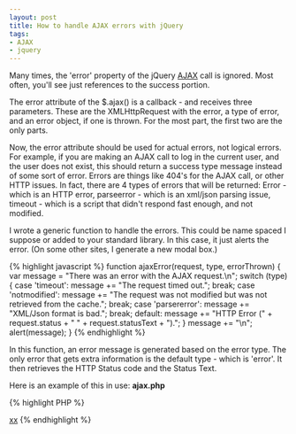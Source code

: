 ```yaml
---
layout: post
title: How to handle AJAX errors with jQuery
tags:
- AJAX
- jquery
---
```


Many times, the 'error' property of the jQuery [AJAX](http://api.jquery.com/category/ajax/) call is ignored.  Most often, you'll see just references to the success portion.

The error attribute of the $.ajax() is a callback - and receives three parameters.  These are the XMLHttpRequest with the error, a type of error, and an error object, if one is thrown.  For the most part, the first two are the only parts.

Now, the error attribute should be used for actual errors, not logical errors.  For example, if you are making an AJAX call to log in the current user, and the user does not exist, this should return a success type message instead of some sort of error.  Errors are things like 404's for the AJAX call, or other HTTP issues.  In fact, there are 4 types of errors that will be returned: Error - which is an HTTP error, parseerror - which is an xml/json parsing issue, timeout - which is a script that didn't respond fast enough, and not modified.

I wrote a generic function to handle the errors.  This could be name spaced I suppose or added to your standard library.  In this case, it just alerts the error.  (On some other sites, I generate a new modal box.)

{% highlight javascript %}
function ajaxError(request, type, errorThrown)
{
    var message = "There was an error with the AJAX request.\n";
    switch (type) {
        case 'timeout':
            message += "The request timed out.";
            break;
        case 'notmodified':
            message += "The request was not modified but was not retrieved from the cache.";
            break;
        case 'parsererror':
            message += "XML/Json format is bad.";
            break;
        default:
            message += "HTTP Error (" + request.status + " " + request.statusText + ").";
    }
    message += "\n";
    alert(message);
}
{% endhighlight %}



In this function, an error message is generated based on the error type.  The only error that gets extra information is the default type - which is 'error'.  It then retrieves the HTTP Status code and the Status Text.

Here is an example of this in use:
**ajax.php**

{% highlight PHP %}
<?php
header('HTTP/1.1 503 Service Unavailable');    
{% endhighlight %}
    
And, here is the test page.  When the user clicks the xx link, it will generate a request to ajax.php.  This will generate a 503 error and the error handler will take over.
    
{% highlight HTML %}
<html>
    <head>
    <script src="http://ajax.googleapis.com/ajax/libs/jquery/1.4.2/jquery.min.js" type="text/javascript"></script>
    </head>
    <body>
        <a href="#" id="test">xx</a>
        <script type="text/javascript">
            $(function(){
                $("#test").click(function(){
                    $.ajax({
                        url: "ajax.php",
                        success: function(){
                            alert('retrieved');
                        },
                        error: ajaxError
                    });

                    return false;
                });
            });
        </script>
    </body>
</html>
{% endhighlight %}
    
